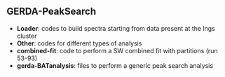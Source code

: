 ## GERDA-PeakSearch
* **Loader**: codes to build spectra starting from data present at the lngs cluster
* **Other**: codes for different types of analysis
* **combined-fit**: code to perform a SW combined fit with partitions (run 53-93)
* **gerda-BATanalysis**: files to perform a generic peak search analysis 
